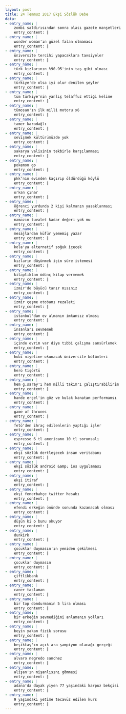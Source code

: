 ```yaml
---
layout: post
title: 24 Temmuz 2017 Ekşi Sözlük Debe
data:
- entry_name: |
    zombi saldırısından sonra olası gazete manşetleri
    entry_content: |
- entry_name: |
    wonder woman'ın güzel falan olmaması
    entry_content: |
- entry_name: |
    üniversite tercihi yapacaklara tavsiyeler
    entry_content: |
- entry_name: |
    türk kızlarının %90-95'inin taş gibi olması
    entry_content: |
- entry_name: |
    türkiye'de olsa iyi olur denilen şeyler
    entry_content: |
- entry_name: |
    tüm türkiye'nin yanlış telaffuz ettiği kelime
    entry_content: |
- entry_name: |
    tümosan'ın ilk milli motoru x6
    entry_content: |
- entry_name: |
    tamer karadağlı
    entry_content: |
- entry_name: |
    sevişmek kültürümüzde yok
    entry_content: |
- entry_name: |
    sakarya valisinin tekbirle karşılanması
    entry_content: |
- entry_name: |
    pokemon go
    entry_content: |
- entry_name: |
    pkk'nın evinden kaçırıp öldürdüğü köylü
    entry_content: |
- entry_name: |
    orkan çınar
    entry_content: |
- entry_name: |
    öğrenci yurdunda 2 kişi kalmanın yasaklanması
    entry_content: |
- entry_name: |
    namazın tuvalet kadar değeri yok mu
    entry_content: |
- entry_name: |
    mesajlardan küfür yememiş yazar
    entry_content: |
- entry_name: |
    kola'ya alternatif soğuk içecek
    entry_content: |
- entry_name: |
    kızların düşünmek için süre istemesi
    entry_content: |
- entry_name: |
    kitaplıktan ödünç kitap vermemek
    entry_content: |
- entry_name: |
    izmir'de büyücü tanır mısınız
    entry_content: |
- entry_name: |
    izmir çeşme otobanı rezaleti
    entry_content: |
- entry_name: |
    istanbul'dan ev almanın imkansız olması
    entry_content: |
- entry_name: |
    insanları sevmemek
    entry_content: |
- entry_name: |
    içinde evrim var diye tıbbi çalışma sansürlemek
    entry_content: |
- entry_name: |
    hobi niyetine okunacak üniversite bölümleri
    entry_content: |
- entry_name: |
    hero tişörtü
    entry_content: |
- entry_name: |
    hem g.saray'ı hem milli takım'ı çalıştırabilirim
    entry_content: |
- entry_name: |
    hande erçel'in göz ve kulak kanatan performansı
    entry_content: |
- entry_name: |
    game of thrones
    entry_content: |
- entry_name: |
    fetö'den ihraç edilenlerin yaptığı işler
    entry_content: |
- entry_name: |
    espresso 6 tl americano 10 tl sorunsalı
    entry_content: |
- entry_name: |
    ekşi sözlük dertleşecek insan veritabanı
    entry_content: |
- entry_name: |
    ekşi sözlük android &amp; ios uygulaması
    entry_content: |
- entry_name: |
    ekşi itiraf
    entry_content: |
- entry_name: |
    ekşi fenerbahçe twitter hesabı
    entry_content: |
- entry_name: |
    efendi erkeğin önünde sonunda kazanacak olması
    entry_content: |
- entry_name: |
    düşün ki o bunu okuyor
    entry_content: |
- entry_name: |
    dunkirk
    entry_content: |
- entry_name: |
    çocuklar duymasın'ın yeniden çekilmesi
    entry_content: |
- entry_name: |
    çocuklar duymasın
    entry_content: |
- entry_name: |
    çiftlikbank
    entry_content: |
- entry_name: |
    caner taslaman
    entry_content: |
- entry_name: |
    bir top dondurmanın 5 lira olması
    entry_content: |
- entry_name: |
    bir erkeğin sevmediğini anlamanın yolları
    entry_content: |
- entry_name: |
    beyin yakan fizik sorusu
    entry_content: |
- entry_name: |
    beşiktaş'ın açık ara şampiyon olacağı gerçeği
    entry_content: |
- entry_name: |
    alvaro negredo sanchez
    entry_content: |
- entry_name: |
    alişan'ın nişanlısını gömmesi
    entry_content: |
- entry_name: |
    adana'da dayak yiyen 77 yaşındaki karpuz bekçisi
    entry_content: |
- entry_name: |
    9 yaşındaki yetime tecavüz edilen kurs
    entry_content: |
---
```

